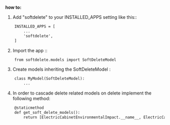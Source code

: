 **how to:**

1. Add "softdelete" to your INSTALLED_APPS setting like this::
```djangotemplate
    INSTALLED_APPS = [
        ...
        'softdelete',
    ]
```

2. Import the app ::
```djangotemplate
    from softdelete.models import SoftDeleteModel
```

3. Create models inheriting the SoftDeleteModel :
```djangotemplate
    class MyModel(SoftDeleteModel):
        ...
```

4. In order to cascade delete related models on delete implement the following method:
```djangotemplate
    @staticmethod
    def get_soft_delete_models():
        return [ElectricCabinetEnvironmentalImpact.__name__, ElectricCabinetPhoto.__name__, ElectricCabinetEnergySources.__name__]

    
```
